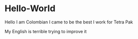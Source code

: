 # Hello-World

Hello 
I am Colombian I came to be the best 
I work for Tetra Pak

My English is terrible trying to improve it
